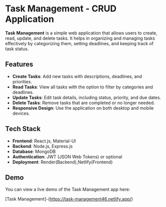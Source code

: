 # Task Management - CRUD Application

**Task Management** is a simple web application that allows users to create, read, update, and delete tasks. It helps in organizing and managing tasks effectively by categorizing them, setting deadlines, and keeping track of task status.

## Features

- **Create Tasks**: Add new tasks with descriptions, deadlines, and priorities.
- **Read Tasks**: View all tasks with the option to filter by categories and deadlines.
- **Update Tasks**: Edit task details, including status, priority, and due dates.
- **Delete Tasks**: Remove tasks that are completed or no longer needed.
- **Responsive Design**: Use the application on both desktop and mobile devices.

## Tech Stack

- **Frontend**: React.js, Material-UI
- **Backend**: Node.js, Express.js
- **Database**: MongoDB
- **Authentication**: JWT (JSON Web Tokens) or optional
- **Deployment**: Render(Backend),Netlify(Frontend)

## Demo

You can view a live demo of the Task Management app here:

[Task Management]-(https://task-management46.netlify.app/)
